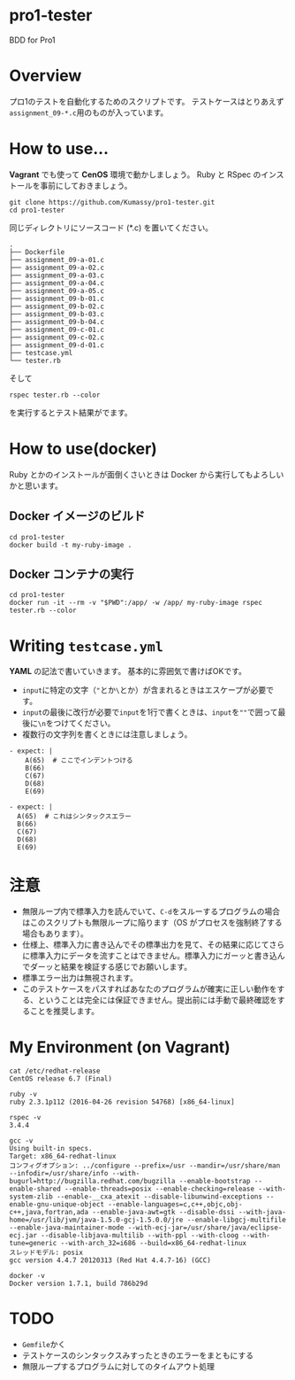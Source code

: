 # pro1-tester
BDD for Pro1

# Overview
プロ1のテストを自動化するためのスクリプトです。
テストケースはとりあえず`assignment_09-*.c`用のものが入っています。

# How to use...
**Vagrant** でも使って **CenOS** 環境で動かしましょう。
Ruby と RSpec のインストールを事前にしておきましょう。

```
git clone https://github.com/Kumassy/pro1-tester.git
cd pro1-tester
```

同じディレクトリにソースコード (*.c) を置いてください。
```
.
├── Dockerfile
├── assignment_09-a-01.c
├── assignment_09-a-02.c
├── assignment_09-a-03.c
├── assignment_09-a-04.c
├── assignment_09-a-05.c
├── assignment_09-b-01.c
├── assignment_09-b-02.c
├── assignment_09-b-03.c
├── assignment_09-b-04.c
├── assignment_09-c-01.c
├── assignment_09-c-02.c
├── assignment_09-d-01.c
├── testcase.yml
└── tester.rb
```
そして
```
rspec tester.rb --color
```
を実行するとテスト結果がでます。

# How to use(docker)
Ruby とかのインストールが面倒くさいときは Docker から実行してもよろしいかと思います。

## Docker イメージのビルド
```
cd pro1-tester
docker build -t my-ruby-image .
```

## Docker コンテナの実行
```
cd pro1-tester
docker run -it --rm -v "$PWD":/app/ -w /app/ my-ruby-image rspec tester.rb --color
```

# Writing `testcase.yml`
**YAML** の記法で書いていきます。
基本的に雰囲気で書けばOKです。

- `input`に特定の文字（`"`とか`\`とか）が含まれるときはエスケープが必要です。
- `input`の最後に改行が必要で`input`を1行で書くときは、`input`を`""`で囲って最後に`\n`をつけてください。
- 複数行の文字列を書くときには注意しましょう。

```
- expect: |
    A(65)  # ここでインデントつける
    B(66)
    C(67)
    D(68)
    E(69)

```
```
- expect: |
  A(65)  # これはシンタックスエラー
  B(66)
  C(67)
  D(68)
  E(69)

```

# 注意
- 無限ループ内で標準入力を読んでいて、`C-d`をスルーするプログラムの場合はこのスクリプトも無限ループに陥ります（OS がプロセスを強制終了する場合もあります）。
- 仕様上、標準入力に書き込んでその標準出力を見て、その結果に応じてさらに標準入力にデータを流すことはできません。標準入力にガーッと書き込んでダーッと結果を検証する感じでお願いします。
- 標準エラー出力は無視されます。
- このテストケースをパスすればあなたのプログラムが確実に正しい動作をする、ということは完全には保証できません。提出前には手動で最終確認をすることを推奨します。

# My Environment (on Vagrant)
```
cat /etc/redhat-release 
CentOS release 6.7 (Final)
```
```
ruby -v
ruby 2.3.1p112 (2016-04-26 revision 54768) [x86_64-linux]
```
```
rspec -v
3.4.4
```
```
gcc -v
Using built-in specs.
Target: x86_64-redhat-linux
コンフィグオプション: ../configure --prefix=/usr --mandir=/usr/share/man --infodir=/usr/share/info --with-bugurl=http://bugzilla.redhat.com/bugzilla --enable-bootstrap --enable-shared --enable-threads=posix --enable-checking=release --with-system-zlib --enable-__cxa_atexit --disable-libunwind-exceptions --enable-gnu-unique-object --enable-languages=c,c++,objc,obj-c++,java,fortran,ada --enable-java-awt=gtk --disable-dssi --with-java-home=/usr/lib/jvm/java-1.5.0-gcj-1.5.0.0/jre --enable-libgcj-multifile --enable-java-maintainer-mode --with-ecj-jar=/usr/share/java/eclipse-ecj.jar --disable-libjava-multilib --with-ppl --with-cloog --with-tune=generic --with-arch_32=i686 --build=x86_64-redhat-linux
スレッドモデル: posix
gcc version 4.4.7 20120313 (Red Hat 4.4.7-16) (GCC) 
```
```
docker -v
Docker version 1.7.1, build 786b29d
```

# TODO
- `Gemfile`かく
- テストケースのシンタックスみすったときのエラーをまともにする
- 無限ループするプログラムに対してのタイムアウト処理
